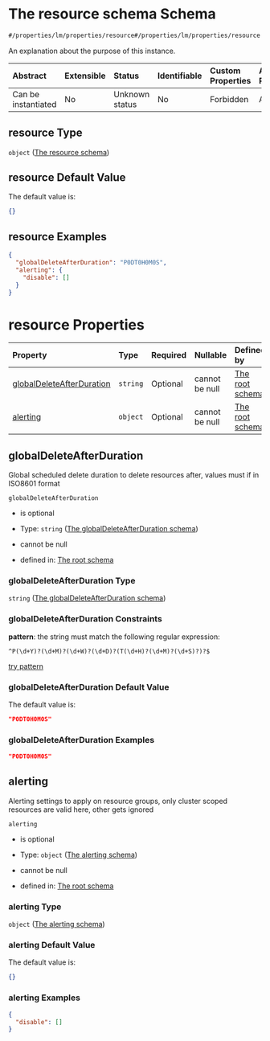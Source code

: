 # The resource schema Schema

```txt
#/properties/lm/properties/resource#/properties/lm/properties/resource
```

An explanation about the purpose of this instance.

| Abstract            | Extensible | Status         | Identifiable | Custom Properties | Additional Properties | Access Restrictions | Defined In                                                        |
| :------------------ | :--------- | :------------- | :----------- | :---------------- | :-------------------- | :------------------ | :---------------------------------------------------------------- |
| Can be instantiated | No         | Unknown status | No           | Forbidden         | Allowed               | none                | [values.schema.json\*](values.schema.json "open original schema") |

## resource Type

`object` ([The resource schema](values-properties-the-lm-schema-properties-the-resource-schema.md))

## resource Default Value

The default value is:

```json
{}
```

## resource Examples

```json
{
  "globalDeleteAfterDuration": "P0DT0H0M0S",
  "alerting": {
    "disable": []
  }
}
```

# resource Properties

| Property                                                | Type     | Required | Nullable       | Defined by                                                                                                                                                                                                                                                                              |
| :------------------------------------------------------ | :------- | :------- | :------------- | :-------------------------------------------------------------------------------------------------------------------------------------------------------------------------------------------------------------------------------------------------------------------------------------- |
| [globalDeleteAfterDuration](#globaldeleteafterduration) | `string` | Optional | cannot be null | [The root schema](values-properties-the-lm-schema-properties-the-resource-schema-properties-the-globaldeleteafterduration-schema.md "#/properties/lm/properties/resource/properties/globalDeleteAfterDuration#/properties/lm/properties/resource/properties/globalDeleteAfterDuration") |
| [alerting](#alerting)                                   | `object` | Optional | cannot be null | [The root schema](values-properties-the-lm-schema-properties-the-resource-schema-properties-the-alerting-schema.md "#/properties/lm/properties/resource/properties/alerting#/properties/lm/properties/resource/properties/alerting")                                                    |

## globalDeleteAfterDuration

Global scheduled delete duration to delete resources after, values must if in ISO8601 format

`globalDeleteAfterDuration`

*   is optional

*   Type: `string` ([The globalDeleteAfterDuration schema](values-properties-the-lm-schema-properties-the-resource-schema-properties-the-globaldeleteafterduration-schema.md))

*   cannot be null

*   defined in: [The root schema](values-properties-the-lm-schema-properties-the-resource-schema-properties-the-globaldeleteafterduration-schema.md "#/properties/lm/properties/resource/properties/globalDeleteAfterDuration#/properties/lm/properties/resource/properties/globalDeleteAfterDuration")

### globalDeleteAfterDuration Type

`string` ([The globalDeleteAfterDuration schema](values-properties-the-lm-schema-properties-the-resource-schema-properties-the-globaldeleteafterduration-schema.md))

### globalDeleteAfterDuration Constraints

**pattern**: the string must match the following regular expression:&#x20;

```regexp
^P(\d+Y)?(\d+M)?(\d+W)?(\d+D)?(T(\d+H)?(\d+M)?(\d+S)?)?$
```

[try pattern](https://regexr.com/?expression=%5EP\(%5Cd%2BY\)%3F\(%5Cd%2BM\)%3F\(%5Cd%2BW\)%3F\(%5Cd%2BD\)%3F\(T\(%5Cd%2BH\)%3F\(%5Cd%2BM\)%3F\(%5Cd%2BS\)%3F\)%3F%24 "try regular expression with regexr.com")

### globalDeleteAfterDuration Default Value

The default value is:

```json
"P0DT0H0M0S"
```

### globalDeleteAfterDuration Examples

```json
"P0DT0H0M0S"
```

## alerting

Alerting settings to apply on resource groups, only cluster scoped resources are valid here, other gets ignored

`alerting`

*   is optional

*   Type: `object` ([The alerting schema](values-properties-the-lm-schema-properties-the-resource-schema-properties-the-alerting-schema.md))

*   cannot be null

*   defined in: [The root schema](values-properties-the-lm-schema-properties-the-resource-schema-properties-the-alerting-schema.md "#/properties/lm/properties/resource/properties/alerting#/properties/lm/properties/resource/properties/alerting")

### alerting Type

`object` ([The alerting schema](values-properties-the-lm-schema-properties-the-resource-schema-properties-the-alerting-schema.md))

### alerting Default Value

The default value is:

```json
{}
```

### alerting Examples

```json
{
  "disable": []
}
```
